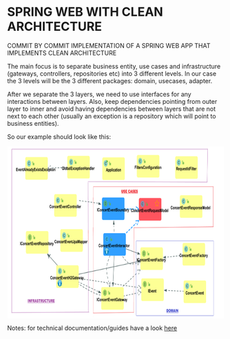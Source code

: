# SPRING WEB WITH CLEAN ARCHITECTURE

COMMIT BY COMMIT IMPLEMENTATION OF A SPRING WEB APP THAT IMPLEMENTS CLEAN ARCHITECTURE

The main focus is to separate business entity, use cases and infrastructure (gateways, controllers, repositories etc)
into 3 different levels.
In our case the 3 levels will be the 3 different packages: domain, usecases, adapter.

After we separate the 3 layers, we need to use interfaces for any interactions between layers.
Also, keep dependencies pointing from outer layer to inner and avoid having dependencies between layers that are not
next to each other (usually an exception is a repository which will point to business entities).

So our example should look like this:

<img src="docs-resources/clean-architecture.png" style="margin: auto; display: block;" width="800" height="400" alt="class diagram">

Notes: for technical documentation/guides have a look [here](docs-resources/TECH-DOC.md)
